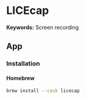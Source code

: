 # LICEcap

**Keywords:** Screen recording

## App

### Installation

#### Homebrew

```sh
brew install --cask licecap
```
